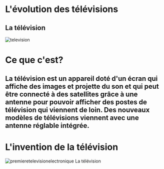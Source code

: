 # L'évolution des télévisions
## La télévision
![television](https://user-images.githubusercontent.com/94695753/145551005-9df3f00d-ace1-45d8-8c67-bde7ba36e261.PNG)

# Ce que c'est?
## La télévision est un appareil doté d'un écran qui affiche des images et projette du son et qui peut être connecté à des satellites grâce à une antenne pour pouvoir afficher des postes de télévision qui viennent de loin. Des nouveaux modèles de télévisions viennent avec une antenne réglable intégrée.

# L'invention de la télévision
![premieretelevisionelectronique](https://user-images.githubusercontent.com/94695753/145555156-9a6364aa-55c6-473f-a672-edf2637550a7.PNG)
La télévision
